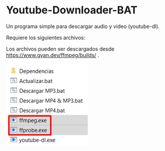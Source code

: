# Youtube-Downloader-BAT
Un programa simple para descargar audio y video (youtube-dl).

Requiere los siguientes archivos: 

Los archivos pueden ser descargados desde https://www.gyan.dev/ffmpeg/builds/ .

![RequisitosV1](https://raw.githubusercontent.com/jhurlop3004/Youtube-Downloader-BAT/main/assets/RequisitosV1.png)



